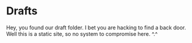 # Drafts

Hey, you found our draft folder. I bet you are hacking to find a back door. Well this is a static site, so no system to compromise here. ^.^
